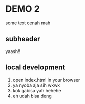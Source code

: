 # DEMO 2
some text cenah mah

## subheader
yaash!!

## local development

1. open index.html in your browser
2. ya nyoba aja sih wkwk
3. kok gabisa yah hehehe
4. eh udah bisa deng